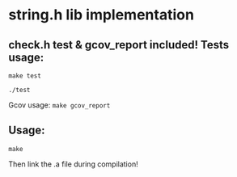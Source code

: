 # string.h lib implementation

check.h test & gcov_report included!
Tests usage:
------
```make test```

```./test```

Gcov usage:
```make gcov_report```

Usage:
------
```make```

Then link the .a file during compilation!
